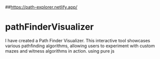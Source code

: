 ##https://path-explorer.netlify.app/
# pathFinderVisualizer
I have created a Path Finder Visualizer. This interactive tool showcases various pathfinding algorithms, allowing users to experiment with custom mazes and witness algorithms in action. using pure js
